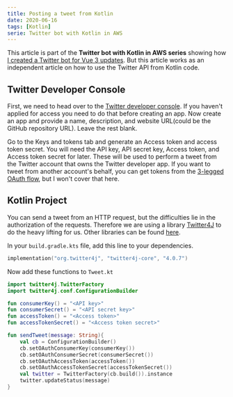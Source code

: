 ```yaml
---
title: Posting a tweet from Kotlin
date: 2020-06-16
tags: [Kotlin]
serie: Twitter bot with Kotlin in AWS
---
```


This article is part of the **Twitter bot with Kotlin in AWS series** showing how [I created a Twitter bot for Vue 3 updates](/dev-blog/twitter-bot-vue-3-updates.html). But this article works as an independent article on how to use the Twitter API from Kotlin code.

## Twitter Developer Console

First, we need to head over to the [Twitter developer console](https://developer.twitter.com/apps). If you haven't applied for access you need to do that before creating an app. Now create an app and provide a name, description, and website URL(could be the GitHub repository URL). Leave the rest blank.

<ImgWithZoom src="./assets/posting-a-tweet-from-kotlin.png" alt="Twitter developer console"/>

Go to the Keys and tokens tab and generate an Access token and access token secret. You will need the API key, API secret key, Access token, and Access token secret for later. These will be used to perform a tweet from the Twitter account that owns the Twitter developer app. If you want to tweet from another account's behalf, you can get tokens from the [3-legged OAuth flow](https://developer.twitter.com/en/docs/basics/authentication/oauth-1-0a/obtaining-user-access-tokens), but I won't cover that here.

## Kotlin Project

You can send a tweet from an HTTP request, but the difficulties lie in the authorization of the requests. Therefore we are using a library [Twitter4J](https://github.com/Twitter4J/Twitter4J) to do the heavy lifting for us. Other libraries can be found [here](https://developer.twitter.com/docs/developer-utilities/twitter-libraries).

In your `build.gradle.kts` file, add this line to your dependencies.

```kts
implementation("org.twitter4j", "twitter4j-core", "4.0.7")
```

Now add these functions to `Tweet.kt`

```kotlin
import twitter4j.TwitterFactory
import twitter4j.conf.ConfigurationBuilder

fun consumerKey() = "<API key>"
fun consumerSecret() = "<API secret key>"
fun accessToken() = "<Access token>"
fun accessTokenSecret() = "<Access token secret>"

fun sendTweet(message: String){
    val cb = ConfigurationBuilder()
    cb.setOAuthConsumerKey(consumerKey())
    cb.setOAuthConsumerSecret(consumerSecret())
    cb.setOAuthAccessToken(accessToken())
    cb.setOAuthAccessTokenSecret(accessTokenSecret())
    val twitter = TwitterFactory(cb.build()).instance
    twitter.updateStatus(message)
}
```
